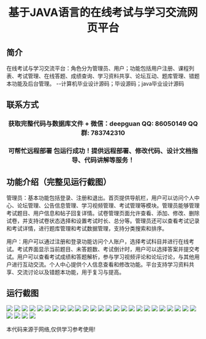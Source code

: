 <p><h1 align="center">基于JAVA语言的在线考试与学习交流网页平台</h1></p>

## 简介
在线考试与学习交流平台：角色分为管理员、用户；功能包括用户注册、课程列表、考试管理、在线答题、成绩查询、学习资料共享、论坛互动、题库管理、错题本功能及后台管理。    --计算机毕业设计源码；毕设源码；java毕业设计源码


## 联系方式
<p><h3 align="center">获取完整代码与数据库文件 + 微信：deepguan QQ: 86050149 QQ群: 783742310</h3></p>
<p><h3 align="center">可帮忙远程部署 包运行成功！提供远程部署、修改代码、设计文档指导、代码讲解等服务！</h3></p>

## 功能介绍（完整见运行截图）
管理员：基本功能包括登录、注册和退出。首页提供导航栏，用户可以访问个人中心、论坛管理、公告信息管理、学习视频管理、考试管理等模块。管理员能够管理考试题目、用户信息和帖子回复详情。试卷管理页面允许查看、添加、修改、删除试卷，并支持试卷状态选择和设置考试时长、总分等。管理员还可以查看考试记录和考试详情，进行题库管理和考试数据管理，支持分类搜索和排序。

用户：用户可以通过注册和登录功能访问个人账户，选择考试科目并进行在线考试。考试界面显示当前题目、未答题数、考试倒计时，用户可以选择答案并提交考试。用户可以查看考试成绩和答题解析，参与学习视频评论和论坛讨论，与其他用户进行互动交流。个人中心提供个人信息查看和修改功能。平台支持学习资料共享、交流讨论以及错题本功能，用于复习与提高。


## 运行截图
![](https://bs-1329754181.cos.ap-shanghai.myqcloud.com/spring/OnlineExaminationLearningPlatform/img/001.jpg)
![](https://bs-1329754181.cos.ap-shanghai.myqcloud.com/spring/OnlineExaminationLearningPlatform/img/002.jpg)
![](https://bs-1329754181.cos.ap-shanghai.myqcloud.com/spring/OnlineExaminationLearningPlatform/img/003.jpg)
![](https://bs-1329754181.cos.ap-shanghai.myqcloud.com/spring/OnlineExaminationLearningPlatform/img/004.jpg)
![](https://bs-1329754181.cos.ap-shanghai.myqcloud.com/spring/OnlineExaminationLearningPlatform/img/005.jpg)
![](https://bs-1329754181.cos.ap-shanghai.myqcloud.com/spring/OnlineExaminationLearningPlatform/img/006.jpg)
![](https://bs-1329754181.cos.ap-shanghai.myqcloud.com/spring/OnlineExaminationLearningPlatform/img/007.jpg)
![](https://bs-1329754181.cos.ap-shanghai.myqcloud.com/spring/OnlineExaminationLearningPlatform/img/008.jpg)
![](https://bs-1329754181.cos.ap-shanghai.myqcloud.com/spring/OnlineExaminationLearningPlatform/img/009.jpg)
![](https://bs-1329754181.cos.ap-shanghai.myqcloud.com/spring/OnlineExaminationLearningPlatform/img/010.jpg)
![](https://bs-1329754181.cos.ap-shanghai.myqcloud.com/spring/OnlineExaminationLearningPlatform/img/011.jpg)
![](https://bs-1329754181.cos.ap-shanghai.myqcloud.com/spring/OnlineExaminationLearningPlatform/img/012.jpg)
![](https://bs-1329754181.cos.ap-shanghai.myqcloud.com/spring/OnlineExaminationLearningPlatform/img/013.jpg)
![](https://bs-1329754181.cos.ap-shanghai.myqcloud.com/spring/OnlineExaminationLearningPlatform/img/014.jpg)
![](https://bs-1329754181.cos.ap-shanghai.myqcloud.com/spring/OnlineExaminationLearningPlatform/img/015.jpg)
![](https://bs-1329754181.cos.ap-shanghai.myqcloud.com/spring/OnlineExaminationLearningPlatform/img/016.jpg)
![](https://bs-1329754181.cos.ap-shanghai.myqcloud.com/spring/OnlineExaminationLearningPlatform/img/017.jpg)
![](https://bs-1329754181.cos.ap-shanghai.myqcloud.com/spring/OnlineExaminationLearningPlatform/img/018.jpg)
![](https://bs-1329754181.cos.ap-shanghai.myqcloud.com/spring/OnlineExaminationLearningPlatform/img/019.jpg)
![](https://bs-1329754181.cos.ap-shanghai.myqcloud.com/spring/OnlineExaminationLearningPlatform/img/020.jpg)
![](https://bs-1329754181.cos.ap-shanghai.myqcloud.com/spring/OnlineExaminationLearningPlatform/img/021.jpg)
![](https://bs-1329754181.cos.ap-shanghai.myqcloud.com/spring/OnlineExaminationLearningPlatform/img/022.jpg)
![](https://bs-1329754181.cos.ap-shanghai.myqcloud.com/spring/OnlineExaminationLearningPlatform/img/023.jpg)
![](https://bs-1329754181.cos.ap-shanghai.myqcloud.com/spring/OnlineExaminationLearningPlatform/img/024.jpg)
![](https://bs-1329754181.cos.ap-shanghai.myqcloud.com/spring/OnlineExaminationLearningPlatform/img/025.jpg)
![](https://bs-1329754181.cos.ap-shanghai.myqcloud.com/spring/OnlineExaminationLearningPlatform/img/026.jpg)
![](https://bs-1329754181.cos.ap-shanghai.myqcloud.com/spring/OnlineExaminationLearningPlatform/img/027.jpg)
![](https://bs-1329754181.cos.ap-shanghai.myqcloud.com/spring/OnlineExaminationLearningPlatform/img/028.jpg)
![](https://bs-1329754181.cos.ap-shanghai.myqcloud.com/spring/OnlineExaminationLearningPlatform/img/029.jpg)

<p>本代码来源于网络,仅供学习参考使用!</p>
